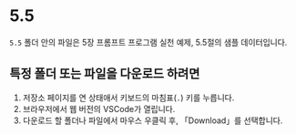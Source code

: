 # 5.5

`5.5` 폴더 안의 파일은 5장 프롬프트 프로그램 실천 예제, 5.5절의 샘플 데이터입니다.

## 특정 폴더 또는 파일을 다운로드 하려면

1. 저장소 페이지를 연 상태애서 키보드의 마침표(`.`) 키를 누릅니다.
2. 브라우저에서 웹 버전의 VSCode가 열립니다.
3. 다운로드 할 폴더나 파일에서 마우스 우클릭 후, 「Download」를 선택합니다.
